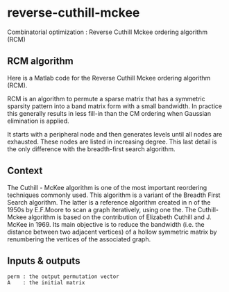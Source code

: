 # reverse-cuthill-mckee
Combinatorial optimization : Reverse Cuthill Mckee ordering algorithm (RCM)


## RCM algorithm 

Here is a Matlab code for the Reverse Cuthill Mckee ordering algorithm (RCM). 

RCM is an algorithm to permute a sparse matrix that has a symmetric sparsity pattern into a band matrix form with a small bandwidth. 
In practice this generally results in less fill-in than the CM ordering when Gaussian elimination is applied.

It starts with a peripheral node and then generates levels until all nodes are exhausted. These nodes are listed in increasing degree. This last detail is the only difference with the breadth-first search algorithm.

## Context
The Cuthill - McKee algorithm is one of the most important reordering techniques commonly used. This algorithm is a variant of the Breadth First Search algorithm. The latter is a reference algorithm created in n of the 1950s by E.F.Moore to scan a graph iteratively, using one the. The Cuthill-Mckee algorithm is based on the contribution of Elizabeth Cuthill and J. McKee in 1969. Its main objective is to reduce the bandwidth (i.e. the distance between two adjacent vertices) of a hollow symmetric matrix by renumbering the vertices of the associated graph.

## Inputs & outputs

```
perm : the output permutation vector
A    : the initial matrix
```

